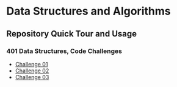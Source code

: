 # Data Structures and Algorithms


## Repository Quick Tour and Usage


### 401 Data Structures, Code Challenges

* [Challenge 01](./python/docs/array-reverse/README.md)
* [Challenge 02](./python/docs/array-insert-shift/README.md)
* [Challenge 03](./python/docs/array-binary-search/README.md)

